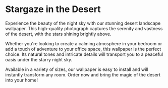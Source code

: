 <!--
Write me markdown content of website with wallpaper:

"A photograph of a desert landscape at night, with the stars visible in the sky above."

The header of the page should not be copy of the text but rather a real content of the website which is using this wallpaper.
-->

<!--font:Poppins-->

# Stargaze in the Desert

Experience the beauty of the night sky with our stunning desert landscape wallpaper. This high-quality photograph captures the serenity and vastness of the desert, with the stars shining brightly above.

Whether you're looking to create a calming atmosphere in your bedroom or add a touch of adventure to your office space, this wallpaper is the perfect choice. Its natural tones and intricate details will transport you to a peaceful oasis under the starry night sky.

Available in a variety of sizes, our wallpaper is easy to install and will instantly transform any room. Order now and bring the magic of the desert into your home!
